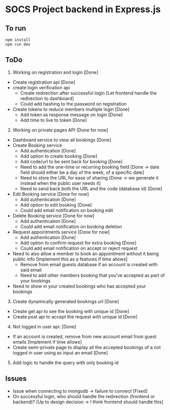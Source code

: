 # SOCS Project backend in Express.js 

## To run
```
npm install
npm run dev
```

## ToDo
1) Working on registration and login [Done]
  - Create registration api [Done]
  - create login verification api 
    - Create redirection after successful login [Let frontend handle the redirection to dashboard]
    - Could add hashing to the password on registration
  - Create tokens to reduce members multiple login [Done]
    - Add token as response message on login [Done]
    - Add time to live to token [Done]

2) Working on private pages API [Done for now]
  - Dashboard service to view all bookings [Done]
  - Create Booking service 
    - Add authentication [Done]
    - Add option to create booking [Done]
    - Add code/url to be sent back for booking [Done]
    - Need to add the one-time or recurring booking field [Done -> date field should either be a day of the week, of a specific date]
    - Need to store the URL for ease of sharing [Done -> we generate it instead when the public user needs it]
    - Need to send back both the URL and the code (database id) [Done]
  - Edit Booking service [Done for now]
    - Add authentication [Done]
    - Add option to edit booking [Done]
    - Could add email notification on booking edit 
  - Delete Booking service [Done for now]
    - Add authentication [Done]
    - Could add email notification on booking deletion
  - Request appointments service [Done for now] 
    - Add authentication [Done]
    - Add option to confirm request for extra booking [Done]
    - Could add email notification on accept or reject request
  - Need to also allow a member to book an appointment without it being public info [Implement this as a features if time allows]
    - Remove from email guests database if an account is created with said email
    - Need to add other members booking that you've accepted as part of your bookings
  - Need to show in your created bookings who has accepted your bookings

3) Create dynamically generated bookings url [Done]
  - Create get api to see the booking with unique id [Done]
  - Create post api to accept the request with unique id [Done]

4) Not logged in user api: [Done]
  - If an account is created, remove from new account email from guest emails [Implement if time allows]
  - Create semi-private page to display all the accepted bookings of a not logged in user using as input an email [Done]

5) Add logic to handle the query with only booking id
 

## Issues
- Issue when connecting to mongodb -> failure to connect [Fixed]
- On successful login, who should handle the redirection (frontend or backend)? [Up to design decision -> I think frontend should handle this]
